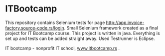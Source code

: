 # ITBootcamp
This repository contains Selenium tests for page http://app.invoice-factory.source-code.rs/login.
Small Selenium framework created as a final project for IT Bootcamp course.
This project is written in java. Everything is set up and tests can be added straight away. Used Testrunner is Eclipse.



IT bootcamp - nonprofit IT school, www.itbootcamp.rs .
